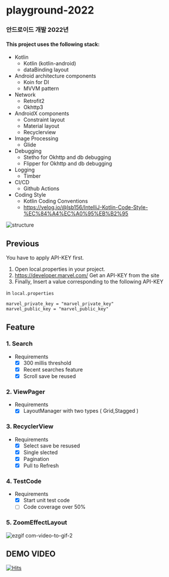 # playground-2022
### 안드로이드 개발 2022년

#### This project uses the following stack:

- Kotlin
    - Kotlin (kotlin-android)
    - dataBinding layout
- Android architecture components
    - Koin for DI
    - MVVM pattern
- Network
    - Retrofit2
    - Okhttp3
- AndroidX components
    - Constraint layout
    - Material layout
    - Recyclerview
- Image Processing
    - Glide
- Debugging
    - Stetho for Okhttp and db debugging
    - Flipper for Okhttp and db debugging
- Logging
    - Timber
- CI/CD
    - Github Actions
- Coding Style
    - Kotlin Coding Conventions
    - https://velog.io/@lsb156/IntelliJ-Kotlin-Code-Style-%EC%84%A4%EC%A0%95%EB%B2%95

![structure](https://user-images.githubusercontent.com/12586065/149857108-9c15a05b-3e8c-4077-8d4e-667ee605e98c.png)


## Previous

You have to apply API-KEY first.

1. Open local.properties in your project.
2. https://developer.marvel.com/ Get an API-KEY from the site
3. Finally, Insert a value corresponding to the following API-KEY

in `local.properties`
```
marvel_private_key = "marvel_private_key"
marvel_public_key = "marvel_public_key"
```

## Feature

### 1. Search
- Requirements
    - [x] 300 millis threshold
    - [x] Recent searches feature
    - [x] Scroll save be reused

### 2. ViewPager
- Requirements
    - [x] LayoutManager with two types ( Grid,Stagged )
    
### 3. RecyclerView
- Requirements
    - [x] Select save be resused
    - [x] Single slected
    - [x] Pagination
    - [x] Pull to Refresh

### 4. TestCode
- Requirements
    - [x] Start unit test code
    - [ ] Code coverage over 50%

### 5. ZoomEffectLayout

![ezgif com-video-to-gif-2](https://user-images.githubusercontent.com/12586065/149887467-b7b30beb-7b7d-4707-a3b6-9a94d8e4c6eb.gif)


## DEMO VIDEO

[![Hits](https://hits.seeyoufarm.com/api/count/incr/badge.svg?url=https%3A%2F%2Fgithub.com%2FJungJongSeok%2FAndroid-Playground-2022&count_bg=%2379C83D&title_bg=%23555555&icon=&icon_color=%23E7E7E7&title=hits&edge_flat=false)](https://hits.seeyoufarm.com)



